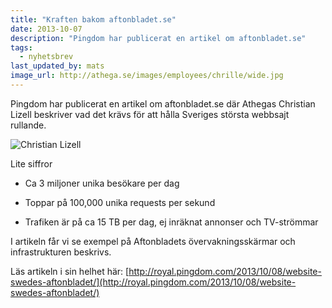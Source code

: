 ```yaml
---
title: "Kraften bakom aftonbladet.se"
date: 2013-10-07
description: "Pingdom har publicerat en artikel om aftonbladet.se"
tags:
  - nyhetsbrev
last_updated_by: mats
image_url: http://athega.se/images/employees/chrille/wide.jpg
---
```

Pingdom har publicerat en artikel om aftonbladet.se där Athegas Christian Lizell beskriver vad det krävs för att hålla Sveriges största webbsajt rullande. 

![Christian Lizell](https://athega.se/system/uploads/2013/10/chrille.jpg)

Lite siffror

- Ca 3 miljoner unika besökare per dag

- Toppar på 100,000 unika requests per sekund

- Trafiken är på ca 15 TB per dag, ej inräknat annonser och TV-strömmar

I artikeln får vi se exempel på Aftonbladets övervakningsskärmar och infrastrukturen beskrivs.

Läs artikeln i sin helhet här: [http://royal.pingdom.com/2013/10/08/website-swedes-aftonbladet/](http://royal.pingdom.com/2013/10/08/website-swedes-aftonbladet/)
